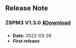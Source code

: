 ## Release Note
### Z8PM3 V1.3.0 [:arrow_down:Download](./Z8PM3_V1_3_0.zip)
- **Date:** 2022-03-26
- ***First release***
